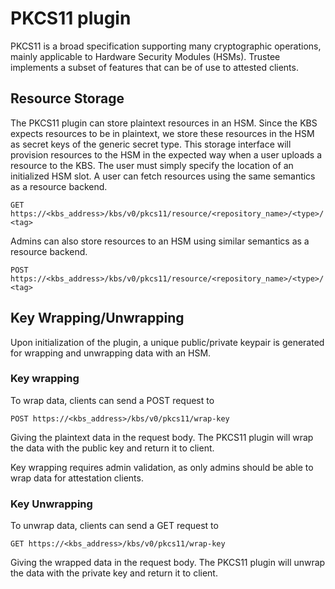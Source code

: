 # PKCS11 plugin

PKCS11 is a broad specification supporting many cryptographic operations, mainly applicable to Hardware Security Modules (HSMs). Trustee implements a subset of features that can be of use to attested clients.

## Resource Storage

The PKCS11 plugin can store plaintext resources in an HSM. Since the KBS expects resources to be in plaintext, we store these resources in the HSM as secret keys of the generic secret type. This storage interface will provision resources to the HSM in the expected way when a user uploads a resource to the KBS. The user must simply specify the location of an initialized HSM slot. A user can fetch resources using the same semantics as a resource backend.

`GET https://<kbs_address>/kbs/v0/pkcs11/resource/<repository_name>/<type>/<tag>`

Admins can also store resources to an HSM using similar semantics as a resource backend.

`POST https://<kbs_address>/kbs/v0/pkcs11/resource/<repository_name>/<type>/<tag>`

## Key Wrapping/Unwrapping

Upon initialization of the plugin, a unique public/private keypair is generated for wrapping and unwrapping data with an HSM.

### Key wrapping
To wrap data, clients can send a POST request to

`POST https://<kbs_address>/kbs/v0/pkcs11/wrap-key`

Giving the plaintext data in the request body. The PKCS11 plugin will wrap the data with the public key and return it to client.

Key wrapping requires admin validation, as only admins should be able to wrap data for attestation clients.

### Key Unwrapping
To unwrap data, clients can send a GET request to

`GET https://<kbs_address>/kbs/v0/pkcs11/wrap-key`

Giving the wrapped data in the request body. The PKCS11 plugin will unwrap the data with the private key and return it to client.
